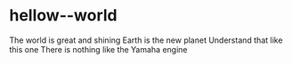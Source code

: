 # hellow--world
The world is great and shining
Earth is the new planet
Understand that like this one
There is nothing like the Yamaha engine
